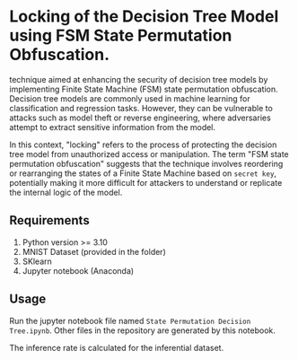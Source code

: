 # Locking of the Decision Tree Model using FSM State Permutation Obfuscation.

 technique aimed at enhancing the security of decision tree models by implementing Finite State Machine (FSM) state permutation obfuscation. Decision tree models are commonly used in machine learning for classification and regression tasks. However, they can be vulnerable to attacks such as model theft or reverse engineering, where adversaries attempt to extract sensitive information from the model.

In this context, "locking" refers to the process of protecting the decision tree model from unauthorized access or manipulation. The term "FSM state permutation obfuscation" suggests that the technique involves reordering or rearranging the states of a Finite State Machine based on `secret key`, potentially making it more difficult for attackers to understand or replicate the internal logic of the model.

## Requirements
1. Python version >= 3.10
2. MNIST Dataset (provided in the folder)
3. SKlearn
4. Jupyter notebook (Anaconda)

## Usage

Run the jupyter notebook file named `State Permutation Decision Tree.ipynb`. Other files in the repository are generated by this notebook.

The inference rate is calculated for the inferential dataset. 

